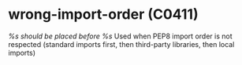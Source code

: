 # wrong-import-order (C0411)
*%s should be placed before %s* Used when PEP8 import order is not
respected (standard imports first, then third-party libraries, then
local imports)

